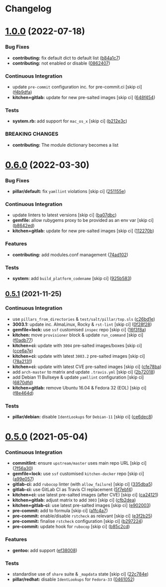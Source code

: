 # Changelog

# [1.0.0](https://github.com/saltstack-formulas/proftpd-formula/compare/v0.6.0...v1.0.0) (2022-07-18)


### Bug Fixes

* **contributing:** fix default dict to default list ([b84a1c7](https://github.com/saltstack-formulas/proftpd-formula/commit/b84a1c74f25f713a3477612a541ede9e650845d8))
* **contributing:** not enabled or disable ([0862407](https://github.com/saltstack-formulas/proftpd-formula/commit/08624075b8fdddd4a60a9b6bb2b0e6f38727e38c))


### Continuous Integration

* update `pre-commit` configuration inc. for pre-commit.ci [skip ci] ([f4b9dfa](https://github.com/saltstack-formulas/proftpd-formula/commit/f4b9dfa9605cd26ffd239fe92a95830b79b891e1))
* **kitchen+gitlab:** update for new pre-salted images [skip ci] ([648f454](https://github.com/saltstack-formulas/proftpd-formula/commit/648f454e640d1855347b6e20c49af57555a9a53b))


### Tests

* **system.rb:** add support for `mac_os_x` [skip ci] ([b212e3c](https://github.com/saltstack-formulas/proftpd-formula/commit/b212e3c3c9f57ae13ba3ab84c7aaf89408ca2989))


### BREAKING CHANGES

* **contributing:** The module dictionary becomes a list

# [0.6.0](https://github.com/saltstack-formulas/proftpd-formula/compare/v0.5.1...v0.6.0) (2022-03-30)


### Bug Fixes

* **pillar/default:** fix `yamllint` violations [skip ci] ([251155e](https://github.com/saltstack-formulas/proftpd-formula/commit/251155ebea0115cef8152f82f253a7cfe15c41a1))


### Continuous Integration

* update linters to latest versions [skip ci] ([ba07dbc](https://github.com/saltstack-formulas/proftpd-formula/commit/ba07dbca406a210f78d53ef7b1e3a06fadbdb91d))
* **gemfile:** allow rubygems proxy to be provided as an env var [skip ci] ([b8642ed](https://github.com/saltstack-formulas/proftpd-formula/commit/b8642ed28eee31719dcca8485fbf814a327c79b0))
* **kitchen+gitlab:** update for new pre-salted images [skip ci] ([112270b](https://github.com/saltstack-formulas/proftpd-formula/commit/112270b5eede9168a745aceb1383149a0ce727a3))


### Features

* **contributing:** add modules.conf management ([74ad102](https://github.com/saltstack-formulas/proftpd-formula/commit/74ad1027921db9951f012079b8e30ebb3572609d))


### Tests

* **system:** add `build_platform_codename` [skip ci] ([925b583](https://github.com/saltstack-formulas/proftpd-formula/commit/925b583aed6af8043a11e0584dd39f8d5d33e708))

## [0.5.1](https://github.com/saltstack-formulas/proftpd-formula/compare/v0.5.0...v0.5.1) (2021-11-25)


### Continuous Integration

* use `pillars_from_directories` & `test/salt/pillar/top.sls` ([c26bd1e](https://github.com/saltstack-formulas/proftpd-formula/commit/c26bd1edd6b4e1c296034d4e31339349e3510075))
* **3003.1:** update inc. AlmaLinux, Rocky & `rst-lint` [skip ci] ([0f28f28](https://github.com/saltstack-formulas/proftpd-formula/commit/0f28f28885c235294a952d1e1703925ca8121891))
* **gemfile+lock:** use `ssf` customised `inspec` repo [skip ci] ([16f3f8a](https://github.com/saltstack-formulas/proftpd-formula/commit/16f3f8a0d0f9c082caa2d241339b1d48970d422d))
* **kitchen:** move `provisioner` block & update `run_command` [skip ci] ([f0adb77](https://github.com/saltstack-formulas/proftpd-formula/commit/f0adb77b9f569f9d0d20e5dcc2aa2a37c5e4975e))
* **kitchen+ci:** update with `3004` pre-salted images/boxes [skip ci] ([cce6a7e](https://github.com/saltstack-formulas/proftpd-formula/commit/cce6a7eb533fa108d3798f9b96e2a796f291ad19))
* **kitchen+ci:** update with latest `3003.2` pre-salted images [skip ci] ([78a2131](https://github.com/saltstack-formulas/proftpd-formula/commit/78a21313484cbda164ad75a89c7d70914c16bf98))
* **kitchen+ci:** update with latest CVE pre-salted images [skip ci] ([cfe78ba](https://github.com/saltstack-formulas/proftpd-formula/commit/cfe78ba10ab7ca5581ec81cfe98d9524fc29a242))
* add `arch-master` to matrix and update `.travis.yml` [skip ci] ([2b72018](https://github.com/saltstack-formulas/proftpd-formula/commit/2b7201878a339e2c951555ee65e075f70fca105c))
* add Debian 11 Bullseye & update `yamllint` configuration [skip ci] ([6870dfd](https://github.com/saltstack-formulas/proftpd-formula/commit/6870dfdd68f69a481e67316823fb2eceee0b4885))
* **kitchen+gitlab:** remove Ubuntu 16.04 & Fedora 32 (EOL) [skip ci] ([f8e464d](https://github.com/saltstack-formulas/proftpd-formula/commit/f8e464d5b84480eeb18af2cb103f3e7909452440))


### Tests

* **pillar/debian:** disable `IdentLookups` for `Debian-11` [skip ci] ([ce6dec8](https://github.com/saltstack-formulas/proftpd-formula/commit/ce6dec830f4e960b8ef3da3ff08cecb71c846abc))

# [0.5.0](https://github.com/saltstack-formulas/proftpd-formula/compare/v0.4.0...v0.5.0) (2021-05-04)


### Continuous Integration

* **commitlint:** ensure `upstream/master` uses main repo URL [skip ci] ([7f56a30](https://github.com/saltstack-formulas/proftpd-formula/commit/7f56a30c111a6e75a15c138f59674d36e1e21bb8))
* **gemfile+lock:** use `ssf` customised `kitchen-docker` repo [skip ci] ([a99e057](https://github.com/saltstack-formulas/proftpd-formula/commit/a99e05770b1a27368bf120a7b76c954866c4446c))
* **gitlab-ci:** add `rubocop` linter (with `allow_failure`) [skip ci] ([335dba5](https://github.com/saltstack-formulas/proftpd-formula/commit/335dba562f1db48edf0c6d046c9b7350fc49f6e7))
* **gitlab-ci:** use GitLab CI as Travis CI replacement ([5f7ebf4](https://github.com/saltstack-formulas/proftpd-formula/commit/5f7ebf48a22ed8e2313036f07c6ff227e10a9e81))
* **kitchen+ci:** use latest pre-salted images (after CVE) [skip ci] ([ca24121](https://github.com/saltstack-formulas/proftpd-formula/commit/ca241219831f8b1f2491517f01747219b0d355ab))
* **kitchen+gitlab:** adjust matrix to add `3003` [skip ci] ([cfb2dea](https://github.com/saltstack-formulas/proftpd-formula/commit/cfb2dea407d08278551d8845854ccc9ad0c35c69))
* **kitchen+gitlab-ci:** use latest pre-salted images [skip ci] ([e902003](https://github.com/saltstack-formulas/proftpd-formula/commit/e902003690f3b8cb181fa38a33a98ee3b8aa4a36))
* **pre-commit:** add to formula [skip ci] ([a1fc4a7](https://github.com/saltstack-formulas/proftpd-formula/commit/a1fc4a78513d8d5e5ec90a5630fcf85e3ebaf1fb))
* **pre-commit:** enable/disable `rstcheck` as relevant [skip ci] ([e3f2b25](https://github.com/saltstack-formulas/proftpd-formula/commit/e3f2b258c83182efec31d630d811824545f89145))
* **pre-commit:** finalise `rstcheck` configuration [skip ci] ([b297224](https://github.com/saltstack-formulas/proftpd-formula/commit/b29722456e7fbce00de1e82f363e97405737af03))
* **pre-commit:** update hook for `rubocop` [skip ci] ([b85c2cd](https://github.com/saltstack-formulas/proftpd-formula/commit/b85c2cd50315d7f0ea4aeb6faa2dda2e45d36f89))


### Features

* **gentoo:** add support ([ef38008](https://github.com/saltstack-formulas/proftpd-formula/commit/ef38008c8e3813fdd2261451f38262502aced6cb))


### Tests

* standardise use of `share` suite & `_mapdata` state [skip ci] ([22c784e](https://github.com/saltstack-formulas/proftpd-formula/commit/22c784e246ea9027e4acb41a4b05476902f4d924))
* **pillar/redhat:** disable `IdentLookups` for `Fedora-33` ([0461052](https://github.com/saltstack-formulas/proftpd-formula/commit/046105265132c55dabdd8ab876bc6c8f26da661d))
